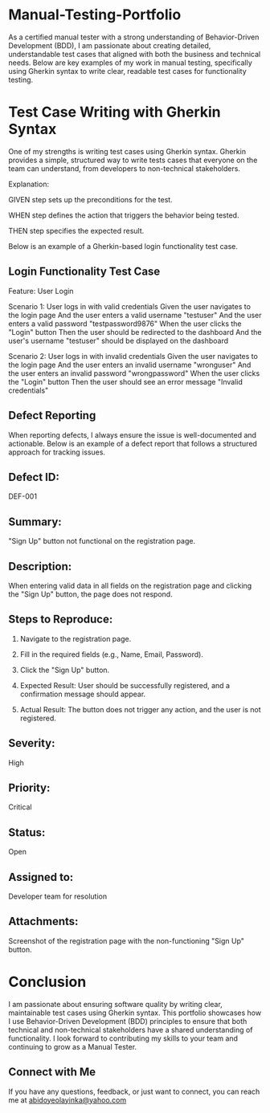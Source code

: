 # Manual-Testing-Portfolio

As a certified manual tester with a strong understanding of Behavior-Driven Development (BDD), I am passionate about creating detailed, understandable test cases that aligned with both the business and technical needs. Below are key examples of my work in manual testing, specifically using Gherkin syntax to write clear, readable test cases for functionality testing.

# Test Case Writing with Gherkin Syntax

One of my strengths is writing test cases using Gherkin syntax. Gherkin provides a simple, structured way to write tests cases that everyone on the team can understand, from developers to non-technical stakeholders. 

Explanation:

GIVEN step sets up the preconditions for the test.

WHEN step defines the action that triggers the behavior being tested.

THEN step specifies the expected result.

Below is an example of a Gherkin-based login functionality test case.

## Login Functionality Test Case 

Feature: User Login

  Scenario 1: User logs in with valid credentials
    Given the user navigates to the login page
    And the user enters a valid username "testuser"
    And the user enters a valid password "testpassword9876"
    When the user clicks the "Login" button
    Then the user should be redirected to the dashboard
    And the user's username "testuser" should be displayed on the dashboard

  Scenario 2: User logs in with invalid credentials
    Given the user navigates to the login page
    And the user enters an invalid username "wronguser"
    And the user enters an invalid password "wrongpassword"
    When the user clicks the "Login" button
    Then the user should see an error message "Invalid credentials"

## Defect Reporting

When reporting defects, I always ensure the issue is well-documented and actionable. Below is an example of a defect report that follows a structured approach for tracking issues.

## Defect ID: 

DEF-001

## Summary: 

"Sign Up" button not functional on the registration page.

## Description: 

When entering valid data in all fields on the registration page and clicking the "Sign Up" button, the page does not respond.

## Steps to Reproduce:

1. Navigate to the registration page.
2. Fill in the required fields (e.g., Name, Email, Password).
3. Click the "Sign Up" button.
4. Expected Result: User should be successfully registered, and a confirmation message should appear.

5. Actual Result: The button does not trigger any action, and the user is not registered.

## Severity: 

High

## Priority: 

Critical

## Status: 

Open

## Assigned to: 

Developer team for resolution

## Attachments: 

Screenshot of the registration page with the non-functioning "Sign Up" button.

# Conclusion

I am passionate about ensuring software quality by writing clear, maintainable test cases using Gherkin syntax. This portfolio showcases how I use Behavior-Driven Development (BDD) principles to ensure that both technical and non-technical stakeholders have a shared understanding of functionality. I look forward to contributing my skills to your team and continuing to grow as a Manual Tester.

## Connect with Me

If you have any questions, feedback, or just want to connect, you can reach me at abidoyeolayinka@yahoo.com
